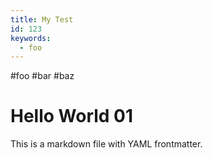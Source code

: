 ```yaml
---
title: My Test
id: 123
keywords:
  - foo
---
```

#foo #bar #baz

# Hello World 01

This is a markdown file with YAML frontmatter.

